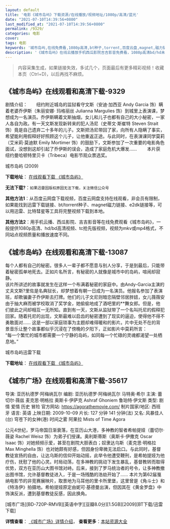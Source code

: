 ```yaml
---
layout: default
title: '电影《城市岛屿》下载资源/在线播放/视频地址/1080p/高清/蓝光'
date: "2021-07-10T14:39:56+0800"
last_modified_at: "2021-07-10T14:39:56+0800"
permalink: /9329/
categories: 电影
cover:
tags: 电影
keywords: '城市岛屿,在线免费看,1080p高清,bt种子,torrent,百度云盘,magnet,磁力链,迅雷下载资源'
description: '《城市岛屿》在线云播放手机西瓜影院吉吉影音免费看，1080p高清bd/hd未删减完整版和tc抢先枪版，mkv/mp4格式，附带bt/torrent种子、magnet/磁力链、百度云盘、网盘资源迅雷下载链接'
---
```


>内容采集生成，如果链接失效，多试几个，页面最后有更多精彩视频！收藏本页（Ctrl+D)，以后再找不麻烦。


## 《城市岛屿》在线观看和高清下载-9329

剧情介绍：　　纽约附近城岛的监狱看守文斯（安迪·加西亚 Andy Garcia 饰）瞒着老婆乔伊斯（朱丽安娜· 玛格丽丝 Julianna Margulies 饰）到城里上表演课，梦想成为一名演员。乔伊斯瞒着文斯抽烟，女儿和儿子也都有自己的大小秘密，一家人各自为政。有一天文斯发现新转来的犯人汤尼（史蒂文·斯崔特 Steven Strait 饰）竟是自己遗弃二十多年的儿子。文斯把汤尼带回了家，向所有人隐瞒了事实，希望能利用假释好好照顾这个儿子，让他重返正途。与此同时，在表演课同学莫莉（艾米莉·莫迪默 Emily Mortimer 饰）的鼓励下，文斯参加了一次重要的电影角色面试，没想到这却引起了乔伊斯的误会，造成了家庭危机大爆发…… 　　本片获纽约曼哈顿特里贝卡（Tribeca）电影节观众票选奖。


城市岛屿 (2009)

**下载地址**： [在线观看下载 《城市岛屿》](https://www.btbtdy.me/btdy/dy9634.html) 


**无法下载?**：`如果迅雷因版权原因无法下载，关注微信公众号 `

**其他方法1**：从百度云网盘下载视频，百度云网盘支持在线观看，非会员有限制，如果能找到迅雷下载链接、bt/torrent种子、magnet磁力链接、e2dk链接等，可以用迅雷、比特彗星等工具将完整视频下载到本地。

**其他方法2**：用手机云播、西瓜影院、吉吉影音等在线免费观看《城市岛屿》，一般提供1080p高清、hd/bd高清视频、tc抢先版视频，视频为mkv或mp4格式，不同站点视频质量和播放速度不同。


## 《城市岛屿》在线观看和高清下载-13087

每个人都有自己的秘密。很多人一辈子都不愿意与别人分享，于是到最后，只能带着秘密孤单地死去。正如片名所言，有秘密的人就像是城市中的岛屿，喧闹却寂静。<br /> 该片所讲述的故事就发生在这样一个布满着秘密的家庭中。由Andy-Garcia主演的丈夫文斯?里佐是名典狱长，却梦想着有朝一日成为一名演员。他报名参加了表演班，却欺骗妻子乔伊斯去打牌。他们的儿子文尼则暗恋隔壁邻居胖妞，女儿薇薇安由于抽大麻而被学校取消了奖学金，她偷偷地成了酒吧里的**舞女郎。但是，他们彼此之间却相互一无所知。直到有一天，文斯从监狱带了一个名叫托尼的假释犯回家。随着托尼的出现，文斯最难以启齿的秘密遭到了现实的逼迫，使得他不得不勇敢面对&hellip;… 这是一部以家庭琐事为主题却难得暖和的影片。片中无处不在的背景音乐让整个故事都似乎沉浸在了傍晚的夕阳下，正如影片中莫莉所言：<br />“每一个繁忙的城市都需要一个宁静的岛屿，如同每一个忙碌的灵魂都渴望一处栖息地。&rdquo;


城市岛屿迅雷下载

**下载地址**： [在线观看下载 《城市岛屿》](https://www.993dy.com//vod-detail-id-22015.html) 


## 《城市广场》在线观看和高清下载-35617

导演: 亚历杭德罗·阿梅纳瓦尔 编剧: 亚历杭德罗·阿梅纳瓦尔 马特奥·希尔 主演: 蕾切尔·薇兹 麦克思·明格拉 奥斯卡·伊萨克 Ashraf Ghoniem 鲁珀特·伊文斯 类型: 剧情 爱情 历史 冒险 官方网站: https://agorathemovie.com/ 制片国家/地区: 西班牙 语言: 英语 上映日期: 2009-10-09 片长: 127 分钟 141 分钟(法) 又名: 风暴佳人(台) 穹苍下的女神(港) 时间之雾 阿果拉 Mists of Time Agora

公元4世纪，罗马帝国日渐衰落，在亚历山大港，多神教的智者希帕提娅（蕾切尔·薇姿 Rachel Weisz 饰）为弟子们授课。奥利斯蒂斯（奥斯卡·伊撒克 Oscar Isaac 饰）对她频频示爱，甚至在剧院大胆表白；奴隶达乌斯（麦克思·明格拉 Max Minghella 饰）也对她颇有好感，但因身份卑微无法启口。与此同时，基督教徒宣扬的自由，让达乌斯的信仰开始动摇，此举令他遭受鞭刑，是希帕提娅为他疗伤，抚慰了他的心灵。时局动荡，在多神教的挑动下发生暴乱，基督教转而取得优势，双方在亚历山大图书馆对峙。后来，接到了罗马统治者的号令，让多神教撤出图书馆，允许基督教徒进入，于是一场残酷的浩劫开始了…… 本片为第62届戛纳电影节的非竞赛展映片，取景地为马耳他的里卡所里堡，这里曾是《角斗士》和《特洛伊》拍摄地。希帕提娅原定由妮可·基德曼出演，但因其在《黄金罗盘》中饰演反派，遭到基督教徒反感，因此换角。


[城市广场][BD-720P-RMVB][英语中字][豆瓣8.0分][1.5GB][2009][BT下载/迅雷下载]

**详情查看**： [《城市广场》详情介绍](/movie/35617/)， **查看更多**：[本站资源大全](/movie/t/all/)

